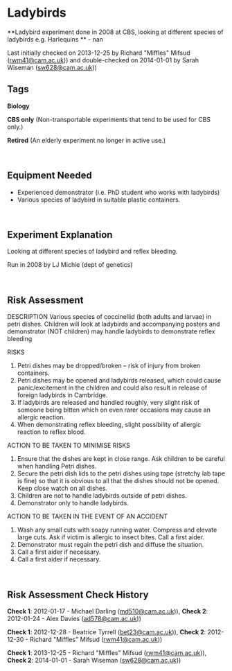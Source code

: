 # Ladybirds

**Ladybird experiment done in 2008 at CBS, looking at different species of ladybirds e.g. Harlequins ** - nan

Last initially checked on 2013-12-25 by Richard "Miffles" Mifsud (rwm41@cam.ac.uk)) and double-checked on 2014-01-01 by Sarah Wiseman (sw628@cam.ac.uk))

## Tags
<!--- Start Tags (DO NOT REMOVE THIS COMMENT) --->

**Biology**

**CBS only** (Non-transportable experiments that tend to be used for CBS only.)

**Retired** (An elderly experiment no longer in active use.)
<!--- End Tags (DO NOT REMOVE THIS COMMENT) --->

<br/>

## Equipment Needed 
- Experienced demonstrator (i.e. PhD student who works with ladybirds)
- Various species of ladybird in suitable plastic containers.

<br/>

## Experiment Explanation 

Looking at different species of ladybird and reflex bleeding.

Run in 2008 by LJ Michie (dept of genetics)

<br/>

## Risk Assessment

DESCRIPTION
Various species of coccinellid (both adults and larvae) in petri dishes. Children will look at ladybirds and accompanying posters and demonstrator (NOT children) may handle ladybirds to demonstrate reflex bleeding

RISKS
1. Petri dishes may be dropped/broken – risk of injury from broken containers.
2. Petri dishes may be opened and ladybirds released, which could cause panic/excitement in the children and could also result in release of foreign ladybirds in Cambridge.
3. If ladybirds are released and handled roughly, very slight risk of someone being bitten which on even rarer occasions may cause an allergic reaction.
4. When demonstrating reflex bleeding, slight possibility of allergic reaction to reflex blood.

ACTION TO BE TAKEN TO MINIMISE RISKS
1. Ensure that the dishes are kept in close range. Ask children to be careful when handling Petri dishes.
2. Secure the petri dish lids to the petri dishes using tape (stretchy lab tape is fine) so that it is obvious to all that the dishes should not be opened. Keep close watch on all dishes.
3. Children are not to handle ladybirds outside of petri dishes.
4. Demonstrator only to handle ladybirds.

ACTION TO BE TAKEN IN THE EVENT OF AN ACCIDENT
1. Wash any small cuts with soapy running water. Compress and elevate large cuts. Ask if victim is allergic to insect bites. Call a first aider.
2. Demonstrator must regain the petri dish and diffuse the situation. 
3. Call a first aider if necessary.
4. Call a first aider if necessary.

<br/>

## Risk Assessment Check History 

**Check 1**: 2012-01-17 - Michael Darling (md510@cam.ac.uk)), **Check 2**: 2012-01-24 - Alex Davies (ad578@cam.ac.uk))

**Check 1**: 2012-12-28 - Beatrice Tyrrell (bet23@cam.ac.uk)), **Check 2**: 2012-12-30 - Richard "Miffles" Mifsud (rwm41@cam.ac.uk))

**Check 1**: 2013-12-25 - Richard "Miffles" Mifsud (rwm41@cam.ac.uk)), **Check 2**: 2014-01-01 - Sarah Wiseman (sw628@cam.ac.uk))
